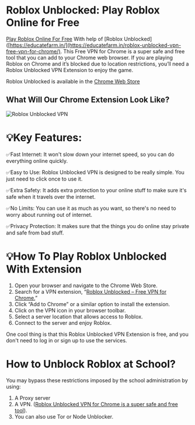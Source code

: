 # Roblox Unblocked: Play Roblox Online for Free

[Play Roblox Online For Free](https://educatefarm.in/) With help of [Roblox Unblocked]([https://educatefarm.in/](https://educatefarm.in/roblox-unblocked-vpn-free-vpn-for-chrome/). This Free VPN for Chrome is a super safe and free tool that you can add to your Chrome web browser. If you are playing Roblox on Chrome and it’s blocked due to location restrictions, you’ll need a Roblox Unblocked VPN Extension to enjoy the game.

Roblox Unblocked is available in the [Chrome Web Store](https://chrome.google.com/webstore/detail/roblox-unblocked/eldafnahjlecijacdkbaoaodclagkchc)

## What Will Our Chrome Extension Look Like?

![Roblox Unblocked VPN](https://github.com/TechnoMare/Roblox-Unblocked/assets/96228020/fdaa2de5-0687-413d-8b8c-428df1d62686)

# 💡Key Features:

✅Fast Internet: It won't slow down your internet speed, so you can do everything online quickly.

✅Easy to Use: Roblox Unblocked VPN is designed to be really simple. You just need to click once to use it.

✅Extra Safety: It adds extra protection to your online stuff to make sure it's safe when it travels over the internet.

✅No Limits: You can use it as much as you want, so there's no need to worry about running out of internet.

✅Privacy Protection: It makes sure that the things you do online stay private and safe from bad stuff.

# 💡How To Play Roblox Unblocked With Extension

1. Open your browser and navigate to the Chrome Web Store.
2. Search for a VPN extension, “[Roblox Unblocked – Free VPN for Chrome.](https://chrome.google.com/webstore/detail/roblox-unblocked/eldafnahjlecijacdkbaoaodclagkchc)”
3. Click “Add to Chrome” or a similar option to install the extension.
4. Click on the VPN icon in your browser toolbar.
5. Select a server location that allows access to Roblox.
6. Connect to the server and enjoy Roblox.

One cool thing is that this Roblox Unblocked VPN Extension is free, and you don't need to log in or sign up to use the services.

# How to Unblock Roblox at School?

You may bypass these restrictions imposed by the school administration by using:

1. A Proxy server
2. A VPN. ([Roblox Unblocked VPN for Chrome is a super safe and free tool](https://educatefarm.in/roblox-unblocked-vpn-free-vpn-for-chrome/)).
3. You can also use Tor or Node Unblocker.
